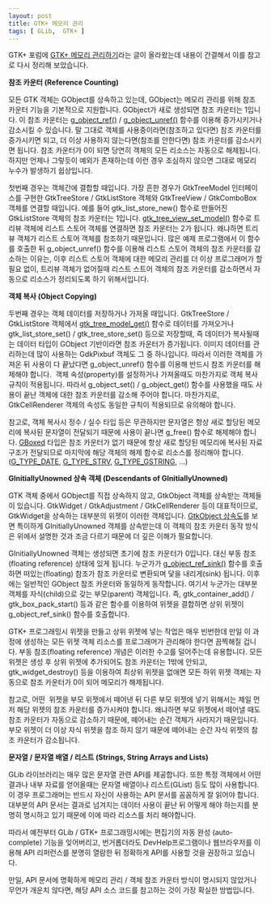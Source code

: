 ```yaml
---
layout: post
title: GTK+ 메모리 관리
tags: [ GLib,  GTK+ ]
---
```


GTK+ 포럼에 [GTK+ 메모리 관리하기](http://www.gtkforums.com/viewtopic.php?t=2412)라는 글이 올라왔는데 내용이 간결해서 이를 참고로 다시 정리해 보았습니다.

**참조 카운터 (Reference Counting)**

모든 GTK 객체는 GObject를 상속하고 있는데, GObject는 메모리 관리를 위해 참조 카운터 기능을 기본적으로 지원합니다. GObject가 새로 생성되면 참조 카운터는 1입니다. 이 참조 카운터는 [g\_object\_ref()](http://library.gnome.org/devel/gobject/stable/gobject-The-Base-Object-Type.html#g-object-ref) / [g\_object\_unref()](http://library.gnome.org/devel/gobject/stable/gobject-The-Base-Object-Type.html#g-object-unref) 함수를 이용해 증가시키거나 감소시킬 수 있습니다. 말 그대로 객체를 사용중이라면(참조하고 있다면) 참조 카운터를 증가시키면 되고, 더 이상 사용하지 않는다면(참조를 안한다면) 참조 카운터를 감소시키면 됩니다. 참조 카운터가 0이 되면 당연히 객체의 모든 리소스는 자동으로 해제됩니다. 하지만 언제나 그렇듯이 예외가 존재하는데 이런 경우 조심하지 않으면 그대로 메모리 누수가 발생하기 쉽상입니다.

첫번째 경우는 객체간에 결합할 때입니다. 가장 흔한 경우가 GtkTreeModel 인터페이스를 구현한 GtkTreeStore / GtkListStore 객체와 GtkTreeView / GtkComboBox 객체를 연결할 때입니다. 예를 들어 gtk\_list\_store\_new() 함수로 만들어진 GtkListStore 객체의 참조 카운터는 1입니다. [gtk\_tree\_view\_set\_model()](http://library.gnome.org/devel/gtk/stable/GtkTreeView.html#gtk-tree-view-set-model) 함수로 트리뷰 객체에 리스트 스토어 객체를 연결하면 참조 카운터는 2가 됩니다. 왜냐하면 트리뷰 객체가 리스트 스토어 객체를 참조하기 때문입니다. 많은 예제 프로그램에서 이 함수를 호출한 뒤 g\_object\_unref() 함수를 이용해 리스트 스토어 객체의 참조 카운터를 감소하는 이유는, 이후 리스트 스토어 객체에 대한 메모리 관리를 더 이상 프로그래머가 할 필요 없이, 트리뷰 객체가 없어질때 리스트 스트어 객체의 참조 카운터를 감소하면서 자동으로 리소스가 정리되도록 하기 위해서입니다.

**객체 복사 (Object Copying)**

두번째 경우는 객체 데이터를 저장하거나 가져올 때입니다. GtkTreeStore / GtkListStore 객체에서 [gtk\_tree\_model\_get()](http://library.gnome.org/devel/gtk/stable/GtkTreeModel.html#gtk-tree-model-get) 함수로 데이터를 가져오거나 gtk\_list\_store\_set() / gtk\_tree\_store\_set() 등으로 저장할때, 즉 데이터가 복사될때는 데이터 타입이 GObject 기반이라면 참조 카운터가 증가됩니다. 이미지 데이터를 관리하는데 많이 사용하는 GdkPixbuf 객체도 그 중 하나입니다. 따라서 이러한 객체를 가져온 뒤 사용이 다 끝났다면 g\_object\_unref() 함수를 이용해 반드시 참조 카운터를 해제해야 합니다.  객체 속성(property)를 설정하거나 가져올때도 마찬가지로 객체 복사 규칙이 적용됩니다. 따라서 g\_object\_set() / g\_object\_get() 함수를 사용했을 때도 사용이 끝난 객체에 대한 참조 카운터를 감소해 주어야 합니다. 마찬가지로, GtkCellRenderer 객체의 속성도 동일한 규칙이 적용되므로 유의해야 합니다.

참고로, 객체 복사시 정수 / 실수 타입 등은 무관하지만 문자열은 항상 새로 할당된 메모리에 복사된 문자열이 전달되기 때문에 사용이 끝나면 g\_free() 함수로 해제해야 합니다. [GBoxed](http://library.gnome.org/devel/gobject/stable/gobject-Boxed-Types.html#g-boxed-copy) 타입은 참조 카운터가 없기 때문에 항상 새로 할당된 메모리에 복사된 자료 구조가 전달되므로 마지막에 해당 객체의 해제 함수로 리소스를 정리해야 합니다. ([G\_TYPE\_DATE](http://library.gnome.org/devel/gobject/stable/gobject-Boxed-Types.html#G-TYPE-DATE--CAPS), [G\_TYPE\_STRV](http://library.gnome.org/devel/gobject/stable/gobject-Boxed-Types.html#G-TYPE-STRV--CAPS), [G\_TYPE\_GSTRING](http://library.gnome.org/devel/gobject/stable/gobject-Boxed-Types.html#G-TYPE-GSTRING--CAPS), ...)

**GInitiallyUnowned 상속 객체 (Descendants of GInitiallyUnowned)**

GTK 객체 중에서 GObject를 직접 상속하지 않고, GtkObject 객체를 상속받는 객체들이 있습니다. GtkWidget / GtkAdjustment / GtkCellRenderer 등이 대표적이므로, GtkWidget을 상속하는 대부분의 위젯이 이러한 객체입니다. [GtkObject 상속도](http://library.gnome.org/devel/gtk/stable/GtkObject.html#GtkObject.object-hierarchy)를 보면 특이하게 GInitiallyUnowned 객체를 상속받는데 이 객체의 참조 카운터 동작 방식은 위에서 설명한 것과 조금 다르기 때문에 더 깊은 이해가 필요합니다.

GInitiallyUnowned 객체는 생성되면 초기에 참조 카운터가 0입니다. 대신 부동 참조(floating reference) 상태에 있게 됩니다. 누군가가 [g\_object\_ref\_sink()](http://library.gnome.org/devel/gobject/stable/gobject-The-Base-Object-Type.html#g-object-ref-sink) 함수를 호출하면 떠있는(floating) 참조가 참조 카운터로 변환되며 닻을 내리게(sink) 됩니다. 이후에는 일반적인 GObject 참조 카운터와 동일하게 동작합니다. 여기서 누군가는 대부분 객체를 자식(child)으로 갖는 부모(parent) 객체입니다. 즉, gtk\_container\_add() / gtk\_box\_pack\_start() 등과 같은 함수를 이용하여 위젯을 결합하면 상위 위젯이 g\_object\_ref\_sink() 함수를 호출합니다.

GTK+ 프로그래밍시 위젯을 만들고 상위 위젯에 넣는 작업은 매우 빈번한데 만일 이 과정에 생성하는 모든 위젯 객체 리소스를 프로그래머가 관리해야 한다면 끔찍해질 겁니다. 부동 참조(floating reference) 개념은 이러한 수고를 덜어주는데 유용합니다. 모든 위젯은 생성 후 상위 위젯에 추가되어도 참조 카운터는 1밖에 안되고, gtk\_widget\_destroy() 등을 이용하여 최상위 위젯을 없애면 모든 하위 위젯 객체는 자동으로 참조 카운터가 0이 되어 메모리가 해제됩니다.

참고로, 어떤  위젯을 부모 위젯에서 떼어낸 뒤 다른 부모 위젯에 넣기 위해서는 제일 먼저 해당 위젯의 참조 카운터를 증가시켜야 합니다. 왜냐하면 부모 위젯에서 떼어낼 때도 참조 카운터가 자동으로 감소하기 때문에, 떼어내는 순간 객체가 사라지기 때문입니다. 부모 위젯이 더 이상 자식 위젯을 참조 하지 않기 때문에 떼어내는 순간 자식 위젯의 참조 카운터가 감소됩니다.

**문자열 / 문자열 배열 / 리스트 (Strings, String Arrays and Lists)**

GLib 라이브러리는 매우 많은 문자열 관련 API를 제공합니다. 또한 특정 객체에서 어떤 결과나 내부 자료를 얻어올때는 문자열 배열이나 리스트(GList) 등도 많이 사용합니다. 이 경우 프로그래머는 반드시 자신이 사용하는 API 문서를 꼼꼼하게 잘 읽어야 합니다. 대부분의 API 문서는 결과로 넘겨지는 데이터 사용이 끝난 뒤 어떻게 해야 하는지를 분명히 명시하고 있기 때문에 이에 따라 리소스를 처리 해야합니다.

따라서 예전부터 GLib / GTK+ 프로그래밍시에는 편집기의 자동 완성 (auto-complete) 기능을 잊어버리고, 번거롭더라도 DevHelp프로그램이나 웹브라우저를 이용해 API 리퍼런스를 분명히 열람한 뒤 정확하게 API를 사용할 것을 권장하고 있습니다.

만일, API 문서에 명확하게 메모리 관리 / 객체 참조 카운터 방식이 명시되지 않았거나 무언가 개운치 않다면, 해당 API 소스 코드를 참고하는 것이 가장 확실한 방법입니다.
